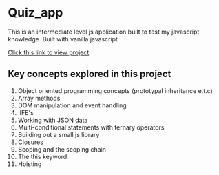 # Quiz_app
This is an intermediate level js application built to test my javascript knowledge. Built with vanilla javascript

[Click this link to view project](https://thatjsprof.github.io/Quiz_app/) 
## Key concepts explored in this project
1. Object oriented programming concepts (prototypal inheritance e.t.c)
2. Array methods
3. DOM manipulation and event handling
4. IIFE's
5. Working with JSON data
6. Multi-conditional statements with ternary operators
7. Building out a small js library
8. Closures
9. Scoping and the scoping chain
10. The this keyword
11. Hoisting
